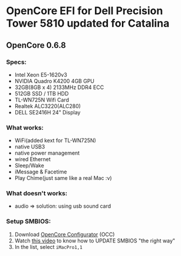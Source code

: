 # OpenCore EFI for Dell Precision Tower 5810 updated for Catalina
## OpenCore 0.6.8
### Specs:
  - Intel Xeon E5-1620v3
  - NVIDIA Quadro K4200 4GB GPU
  - 32GB(8GB x 4) 2133MHz DDR4 ECC
  - 512GB SSD / 1TB HDD
  - TL-WN725N Wifi Card
  - Realtek ALC3220(ALC280)
  - DELL SE2416H 24" Display

   
 ### What works:
 - WiFi(added kext for TL-WN725N)
 - native USB3
 - native power management
 - wired Ethernet
 - Sleep/Wake
 - iMessage & Facetime
 - Play Chime(just same like a real Mac :v)

### What doesn't works:
 - audio => solution: using usb sound card
### Setup SMBIOS:

1. Download [OpenCore Configurator](https://mackie100projects.altervista.org/download-opencore-configurator) (OCC) 
2. Watch [this video](https://drive.google.com/file/d/1KQC-r6yeYCRDAIKaIzWl3wMfrxHkTcCz/view?usp=drivesdk) to know how to UPDATE SMBIOS "the right way"
3. In the list, select `iMacPro1,1`
